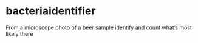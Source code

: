 # bacteriaidentifier
From a microscope photo of a beer sample identify and count what’s most likely there
